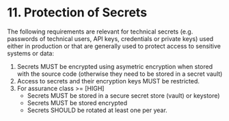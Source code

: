 # 11. Protection of Secrets

The following requirements are relevant for technical secrets (e.g. passwords of technical users, API keys, credentials or private keys) used either in production or that are generally used to protect access to sensitive systems or data:

1. Secrets MUST be encrypted using asymetric encryption when stored with the source code (otherwise they need to be stored in a secret vault)
2. Access to secrets and their encryption keys MUST be restricted.
3. For assurance class >= [HIGH]
    - Secrets MUST be stored in a secure secret store (vault) or keystore)
    - Secrets MUST be stored encrypted
    - Secrets SHOULD be rotated at least one per year.
